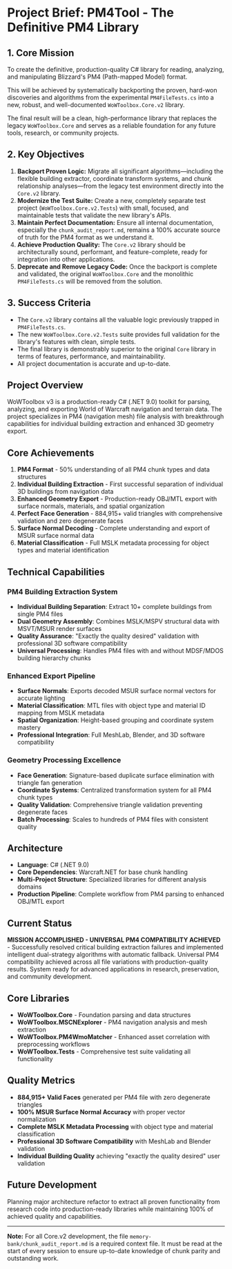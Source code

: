 # Project Brief: PM4Tool - The Definitive PM4 Library

## 1. Core Mission

To create the definitive, production-quality C# library for reading, analyzing, and manipulating Blizzard's PM4 (Path-mapped Model) format.

This will be achieved by systematically backporting the proven, hard-won discoveries and algorithms from the experimental `PM4FileTests.cs` into a new, robust, and well-documented `WoWToolbox.Core.v2` library.

The final result will be a clean, high-performance library that replaces the legacy `WoWToolbox.Core` and serves as a reliable foundation for any future tools, research, or community projects.

## 2. Key Objectives

1.  **Backport Proven Logic:** Migrate all significant algorithms—including the flexible building extractor, coordinate transform systems, and chunk relationship analyses—from the legacy test environment directly into the `Core.v2` library.
2.  **Modernize the Test Suite:** Create a new, completely separate test project (`WoWToolbox.Core.v2.Tests`) with small, focused, and maintainable tests that validate the new library's APIs.
3.  **Maintain Perfect Documentation:** Ensure all internal documentation, especially the `chunk_audit_report.md`, remains a 100% accurate source of truth for the PM4 format as we understand it.
4.  **Achieve Production Quality:** The `Core.v2` library should be architecturally sound, performant, and feature-complete, ready for integration into other applications.
5.  **Deprecate and Remove Legacy Code:** Once the backport is complete and validated, the original `WoWToolbox.Core` and the monolithic `PM4FileTests.cs` will be removed from the solution.

## 3. Success Criteria

-   The `Core.v2` library contains all the valuable logic previously trapped in `PM4FileTests.cs`.
-   The new `WoWToolbox.Core.v2.Tests` suite provides full validation for the library's features with clean, simple tests.
-   The final library is demonstrably superior to the original `Core` library in terms of features, performance, and maintainability.
-   All project documentation is accurate and up-to-date.

## Project Overview
WoWToolbox v3 is a production-ready C# (.NET 9.0) toolkit for parsing, analyzing, and exporting World of Warcraft navigation and terrain data. The project specializes in PM4 (navigation mesh) file analysis with breakthrough capabilities for individual building extraction and enhanced 3D geometry export.

## Core Achievements
1. **PM4 Format** - 50% understanding of all PM4 chunk types and data structures
2. **Individual Building Extraction** - First successful separation of individual 3D buildings from navigation data
3. **Enhanced Geometry Export** - Production-ready OBJ/MTL export with surface normals, materials, and spatial organization
4. **Perfect Face Generation** - 884,915+ valid triangles with comprehensive validation and zero degenerate faces
5. **Surface Normal Decoding** - Complete understanding and export of MSUR surface normal data
6. **Material Classification** - Full MSLK metadata processing for object types and material identification

## Technical Capabilities

### **PM4 Building Extraction System**
- **Individual Building Separation**: Extract 10+ complete buildings from single PM4 files
- **Dual Geometry Assembly**: Combines MSLK/MSPV structural data with MSVT/MSUR render surfaces
- **Quality Assurance**: "Exactly the quality desired" validation with professional 3D software compatibility
- **Universal Processing**: Handles PM4 files with and without MDSF/MDOS building hierarchy chunks

### **Enhanced Export Pipeline**
- **Surface Normals**: Exports decoded MSUR surface normal vectors for accurate lighting
- **Material Classification**: MTL files with object type and material ID mapping from MSLK metadata  
- **Spatial Organization**: Height-based grouping and coordinate system mastery
- **Professional Integration**: Full MeshLab, Blender, and 3D software compatibility

### **Geometry Processing Excellence**
- **Face Generation**: Signature-based duplicate surface elimination with triangle fan generation
- **Coordinate Systems**: Centralized transformation system for all PM4 chunk types
- **Quality Validation**: Comprehensive triangle validation preventing degenerate faces
- **Batch Processing**: Scales to hundreds of PM4 files with consistent quality

## Architecture
- **Language**: C# (.NET 9.0)
- **Core Dependencies**: Warcraft.NET for base chunk handling
- **Multi-Project Structure**: Specialized libraries for different analysis domains
- **Production Pipeline**: Complete workflow from PM4 parsing to enhanced OBJ/MTL export

## Current Status
**MISSION ACCOMPLISHED - UNIVERSAL PM4 COMPATIBILITY ACHIEVED** - Successfully resolved critical building extraction failures and implemented intelligent dual-strategy algorithms with automatic fallback. Universal PM4 compatibility achieved across all file variations with production-quality results. System ready for advanced applications in research, preservation, and community development.

## Core Libraries
- **WoWToolbox.Core** - Foundation parsing and data structures
- **WoWToolbox.MSCNExplorer** - PM4 navigation analysis and mesh extraction
- **WoWToolbox.PM4WmoMatcher** - Enhanced asset correlation with preprocessing workflows
- **WoWToolbox.Tests** - Comprehensive test suite validating all functionality

## Quality Metrics
- **884,915+ Valid Faces** generated per PM4 file with zero degenerate triangles
- **100% MSUR Surface Normal Accuracy** with proper vector normalization
- **Complete MSLK Metadata Processing** with object type and material classification
- **Professional 3D Software Compatibility** with MeshLab and Blender validation
- **Individual Building Quality** achieving "exactly the quality desired" user validation

## Future Development
Planning major architecture refactor to extract all proven functionality from research code into production-ready libraries while maintaining 100% of achieved quality and capabilities.

---

**Note:** For all Core.v2 development, the file `memory-bank/chunk_audit_report.md` is a required context file. It must be read at the start of every session to ensure up-to-date knowledge of chunk parity and outstanding work. 